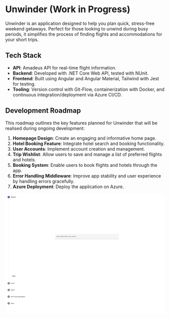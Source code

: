 # Unwinder (Work in Progress)

Unwinder is an application designed to help you plan quick, stress-free weekend getaways. Perfect for those looking to unwind during busy periods, it simplifies the process of finding flights and accommodations for your short trips.

## Tech Stack

- **API**: Amadeus API for real-time flight information.
- **Backend**: Developed with .NET Core Web API, tested with NUnit.
- **Frontend**: Built using Angular and Angular Material, Tailwind with Jest for testing.
- **Tooling**: Version control with Git-Flow, containerization with Docker, and continuous integration/deployment via Azure CI/CD.

## Development Roadmap

This roadmap outlines the key features planned for Unwinder that will be realised during ongoing development:

1. **Homepage Design**: Create an engaging and informative home page.
2. **Hotel Booking Feature**: Integrate hotel search and booking functionality.
3. **User Accounts**: Implement account creation and management.
4. **Trip Wishlist**: Allow users to save and manage a list of preferred flights and hotels.
5. **Booking System**: Enable users to book flights and hotels through the app.
6. **Error Handling Middleware**: Improve app stability and user experience by handling errors gracefully.
7. **Azure Deployment**: Deploy the application on Azure.

![](./docs/gifs/flight-search.gif)
